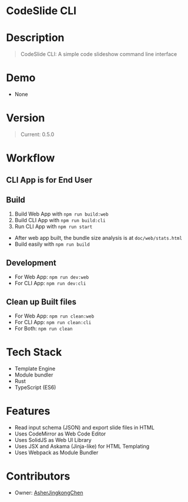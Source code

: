 # CodeSlide CLI

# Description
> CodeSlide CLI: A simple code slideshow command line interface

# Demo
- None

# Version
> Current: 0.5.0

# Workflow
## CLI App is for End User

## Build
1. Build Web App with `npm run build:web`
2. Build CLI App with `npm run build:cli`
3. Run CLI App with `npm run start`

- After web app built, the bundle size analysis is at `doc/web/stats.html`
- Build easily with `npm run build`

## Development
- For Web App: `npm run dev:web`
- For CLI App: `npm run dev:cli`

## Clean up Built files
- For Web App: `npm run clean:web`
- For CLI App: `npm run clean:cli`
- For Both: `npm run clean`

# Tech Stack
- Template Engine
- Module bundler
- Rust
- TypeScript (ES6)

# Features
- Read input schema (JSON) and export slide files in HTML
- Uses CodeMirror as Web Code Editor
- Uses SolidJS as Web UI Library
- Uses JSX and Askama (Jinja-like) for HTML Templating
- Uses Webpack as Module Bundler

# Contributors
- Owner: [AsherJingkongChen](https://github.com/AsherJingkongChen)
